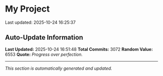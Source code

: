 # My Project


Last updated: 2025-10-24 16:25:37







































































































































































































































































































































































































































































































































































































































































































































































































































































































































































































































































































































































































































































































































































































































































































































































































































































































































































































































































































































































































































































































































































































































































































































































































































































































































































































































































































































































































































































































































































































































































































































































































































































































































































































































































































































































































## Auto-Update Information

**Last Updated:** 2025-10-24 16:51:48
**Total Commits:** 3072
**Random Value:** 6553
**Quote:** _Progress over perfection._

---
_This section is automatically generated and updated._
